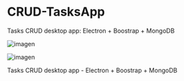 # CRUD-TasksApp

Tasks CRUD desktop app: Electron + Boostrap + MongoDB


![imagen](https://user-images.githubusercontent.com/39964431/157508936-57fe4adb-9bd0-4304-a1fb-3f065ed93a87.png)

![imagen](https://user-images.githubusercontent.com/39964431/157509018-fa7da1f4-6fe4-4760-81e4-956f2d883660.png)


Tasks CRUD desktop app - Electron + Boostrap + MongoDB

